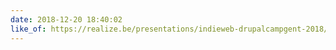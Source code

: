 ```yaml
---
date: 2018-12-20 18:40:02
like_of: https://realize.be/presentations/indieweb-drupalcampgent-2018/
---
```

